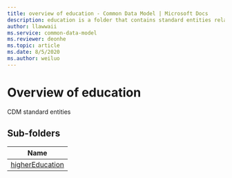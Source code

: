 ```yaml
---
title: overview of education - Common Data Model | Microsoft Docs
description: education is a folder that contains standard entities related to the Common Data Model.
author: llawwaii
ms.service: common-data-model
ms.reviewer: deonhe
ms.topic: article
ms.date: 8/5/2020
ms.author: weiluo
---
```


# Overview of education

CDM standard entities  

## Sub-folders

|Name|
|---|
|[higherEducation](higherEducation/overview.md)|




